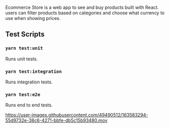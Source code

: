 Ecommerce Store is a web app to see and buy products built with React. users can filter products based on categories and choose what currency to use when showing prices.

## Test Scripts

### `yarn test:unit`
Runs unit tests.

### `yarn test:integration`
Runs integration tests.

### `yarn test:e2e`
Runs end to end tests.

https://user-images.githubusercontent.com/49490512/163583294-55d9732e-38c6-4271-bbfe-db5c15b93480.mov
